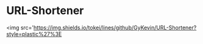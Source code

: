 # URL-Shortener

<a><img src='https://img.shields.io/tokei/lines/github/GyKevin/URL-Shortener?style=plastic%27%3E</a>
